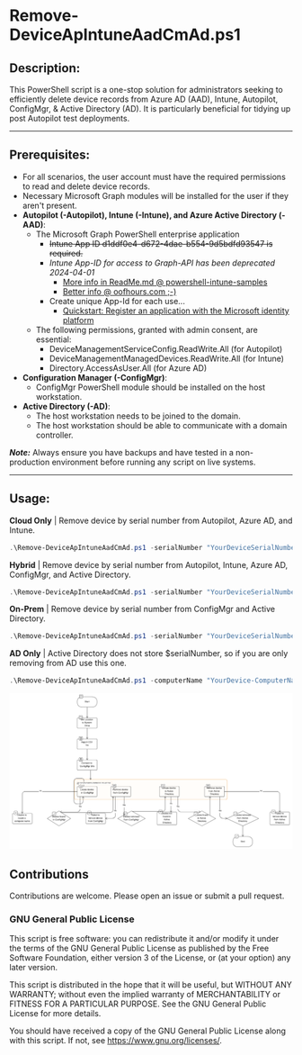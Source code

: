 # Remove-DeviceApIntuneAadCmAd.ps1

## Description:  
This PowerShell script is a one-stop solution for administrators seeking to efficiently delete device records from Azure AD (AAD), Intune, Autopilot, ConfigMgr, & Active Directory (AD). It is particularly beneficial for tidying up post Autopilot test deployments. 

***
## Prerequisites:

- For all scenarios, the user account must have the required permissions to read and delete device records.
- Necessary Microsoft Graph modules will be installed for the user if they aren't present.
- **Autopilot (-Autopilot), Intune (-Intune), and Azure Active Directory (-AAD)**:
  - The Microsoft Graph PowerShell enterprise application 
      - ~~Intune App ID d1ddf0e4-d672-4dae-b554-9d5bdfd93547 is required.~~
      - *Intune App-ID for access to Graph-API has been deprecated 2024-04-01*
        - [More info in ReadMe.md @ powershell-intune-samples](https://github.com/microsoftgraph/powershell-intune-samples/tree/9d0dac47b1058584e1026119d4fd7f635eb446d5)
        - [Better info @ oofhours.com ;-)](https://oofhours.com/2024/03/29/using-a-well-known-intune-app-id-for-access-to-graph-not-for-much-longer/)
      - Create unique App-Id for each use...
        - [Quickstart: Register an application with the Microsoft identity platform](https://learn.microsoft.com/en-us/entra/identity-platform/quickstart-register-app)
  - The following permissions, granted with admin consent, are essential:
      - DeviceManagementServiceConfig.ReadWrite.All (for Autopilot)
      - DeviceManagementManagedDevices.ReadWrite.All (for Intune)
      - Directory.AccessAsUser.All (for Azure AD)
- **Configuration Manager (-ConfigMgr)**:
  - ConfigMgr PowerShell module should be installed on the host workstation.
- **Active Directory (-AD)**:
  - The host workstation needs to be joined to the domain.
  - The host workstation should be able to communicate with a domain controller.

***Note:*** Always ensure you have backups and have tested in a non-production environment before running any script on live systems.

***
## Usage:

**Cloud Only** | Remove device by serial number from Autopilot, Azure AD, and Intune.
```powershell
.\Remove-DeviceApIntuneAadCmAd.ps1 -serialNumber "YourDeviceSerialNumber" -Autopilot -Intune -AAD 
```
**Hybrid** | Remove device by serial number from Autopilot, Intune, Azure AD, ConfigMgr, and Active Directory.
```powershell
.\Remove-DeviceApIntuneAadCmAd.ps1 -serialNumber "YourDeviceSerialNumber" -All
```
**On-Prem** | Remove device by serial number from ConfigMgr and Active Directory.
```powershell
.\Remove-DeviceApIntuneAadCmAd.ps1 -serialNumber "YourDeviceSerialNumber" -ConfigMgr -AD
```
**AD Only** | Active Directory does not store $serialNumber, so if you are only removing from AD use this one.
```powershell
.\Remove-DeviceApIntuneAadCmAd.ps1 -computerName "YourDevice-ComputerName" -AD
```

![Remove-DeviceCmAdCsv](/assets/Remove-DeviceCmAdCsv.png "Remove-DeviceCmAdCsv")

###
## Contributions

Contributions are welcome. Please open an issue or submit a pull request.

### GNU General Public License
This script is free software: you can redistribute it and/or modify it under the terms of the GNU General Public License as published by the Free Software Foundation, either version 3 of the License, or (at your option) any later version.

This script is distributed in the hope that it will be useful, but WITHOUT ANY WARRANTY; without even the implied warranty of MERCHANTABILITY or FITNESS FOR A PARTICULAR PURPOSE.  See the GNU General Public License for more details.

You should have received a copy of the GNU General Public License along with this script. If not, see https://www.gnu.org/licenses/. 